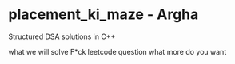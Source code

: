 # placement_ki_maze - Argha
Structured DSA solutions in C++ 

 what we will solve
F*ck leetcode question 
what more do you want

